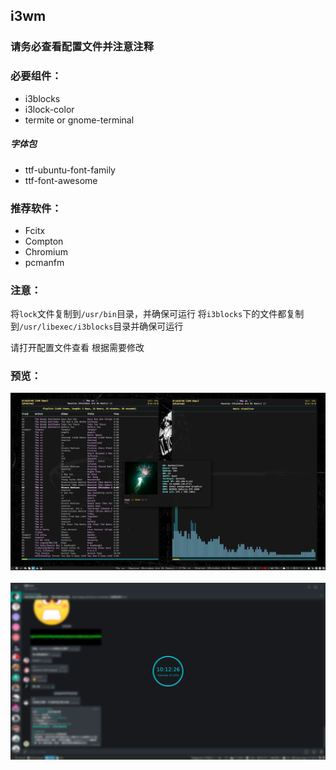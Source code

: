 ## i3wm

### 请务必查看配置文件并注意注释

### 必要组件：

* i3blocks
* i3lock-color
* termite or gnome-terminal

##### 字体包
* ttf-ubuntu-font-family 
* ttf-font-awesome 

### 推荐软件：

* Fcitx
* Compton
* Chromium
* pcmanfm

### 注意：

将`lock`文件复制到`/usr/bin`目录，并确保可运行
将`i3blocks`下的文件都复制到`/usr/libexec/i3blocks`目录并确保可运行

请打开配置文件查看 根据需要修改

### 预览：

<p align="center">
  <img 
src="https://raw.githubusercontent.com/Linux-Theme-Collection/Windows-Manager/master/i3/preview.png" 
alt="preview"/><br/>
 <img 

<p align="center">
  <img 
src="https://raw.githubusercontent.com/Linux-Theme-Collection/Windows-Manager/master/i3/preview-lock.png" 
alt="preview-lock"/><br/>
 <img 
